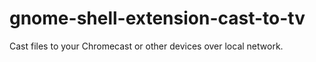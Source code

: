 # gnome-shell-extension-cast-to-tv
Cast files to your Chromecast or other devices over local network.
